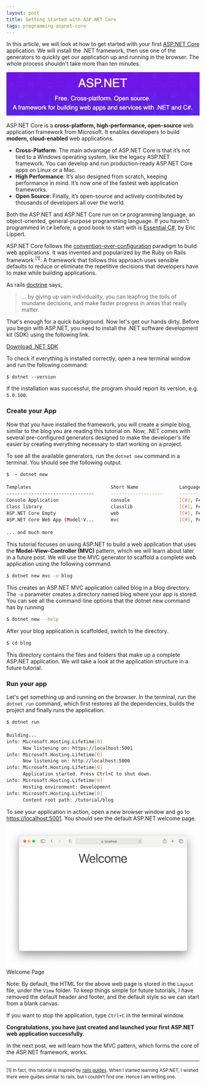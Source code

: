 ```yaml
---
layout: post
title: Getting Started with ASP.NET Core
tags: programming aspnet-core 
---
```


In this article, we will look at how to get started with your first [ASP.NET Core](https://dotnet.microsoft.com/apps/aspnet) application. We will install the .NET framework, then use one of the generators to quickly get our application up and running in the browser. The whole process shouldn't take more than ten minutes. 

<div class="random centered">
  <a target="_blank" href="../images/random/aspnetcore_banner.jpg">
    <img src="../images/random/aspnetcore_banner.jpg" alt="ASP.NET Core Banner">
  </a>
</div>

ASP.NET Core is a **cross-platform, high-performance, open-source** web application framework from Microsoft. It enables developers to build **modern, cloud-enabled** web applications. 

- **Cross-Platform**: The main advantage of ASP.NET Core is that it’s not tied to a Windows operating system, like the legacy ASP.NET framework. You can develop and run production-ready ASP.NET Core apps on Linux or a Mac. 
- **High Performance**: It’s also designed from scratch, keeping performance in mind. It’s now one of the fastest web application frameworks. 
- **Open Source**: Finally, it’s open-source and actively contributed by thousands of developers all over the world. 

Both the ASP.NET and ASP.NET Core run on `C#` programming language, an object-oriented, general-purpose programming language. If you haven't programmed in `C#` before, a good book to start with is [Essential C#](https://www.amazon.com/Essential-6-0-Addison-Wesley-Microsoft-Technology-ebook/dp/B015NB7V7A/ref=sr_1_7?dchild=1&keywords=essential+c%23&qid=1609510214&sr=8-7), by Eric Lippert.

ASP.NET Core follows the [convention-over-configuration](https://rubyonrails.org/doctrine/#convention-over-configuration) paradigm to build web applications. It was invented and popularized by the Ruby on Rails framework <sup>[1]</sup>. A framework that follows this approach uses sensible defaults to reduce or eliminate the repetitive decisions that developers have to make while building applications. 

As rails [doctrine](https://rubyonrails.org/doctrine/) says,

> ... by giving up vain individuality, you can leapfrog the toils of mundane decisions, and make faster progress in areas that really matter.

That's enough for a quick background. Now let's get our hands dirty. Before you begin with ASP.NET, you need to install the .NET software development kit (SDK) using the following link.

[Download .NET SDK](https://dotnet.microsoft.com/learn/aspnet/hello-world-tutorial/install)

To check if everything is installed correctly, open a new terminal window and run the following command:

```
$ dotnet --version
```

If the installation was successful, the program should report its version, e.g. `5.0.100`.

### Create your App

Now that you have installed the framework, you will create a simple blog, similar to the blog you are reading this tutorial on. Now, .NET comes with several pre-configured generators designed to make the developer's life easier by creating everything necessary to start working on a project.

To see all the available generators, run the `dotnet new` command in a terminal. You should see the following output.

```bash
$  ~ dotnet new

Templates                             Short Name               Language          Tags
--------------------------------      -------------------      ------------      ----------------------
Console Application                   console                  [C#], F#, VB      Common/Console
Class library                         classlib                 [C#], F#, VB      Common/Library
ASP.NET Core Empty                    web                      [C#], F#          Web/Empty
ASP.NET Core Web App (Model-V...      mvc                      [C#], F#          Web/MVC

... and much more
```

This tutorial focuses on using ASP.NET to build a web application that uses the **Model-View-Controller (MVC)** pattern, which we will learn about later in a future post. We will use the MVC generator to scaffold a complete web application using the following command. 

```bash
$ dotnet new mvc -o blog
```

This creates an ASP.NET MVC application called blog in a blog directory. The `-o` parameter creates a directory named blog where your app is stored. You can see all the command-line options that the dotnet new command has by running 

```bash
$ dotnet new --help
```

After your blog application is scaffolded, switch to the directory. 

```bash
$ cd blog
```

This directory contains the files and folders that make up a complete ASP.NET application. We will take a look at the application structure in a future tutorial.

### Run your app

Let's get something up and running on the browser. In the terminal, run the `dotnet run` command, which first restores all the dependencies, builds the project and finally runs the application. 

```bash
$ dotnet run

Building...
info: Microsoft.Hosting.Lifetime[0]
      Now listening on: https://localhost:5001
info: Microsoft.Hosting.Lifetime[0]
      Now listening on: http://localhost:5000
info: Microsoft.Hosting.Lifetime[0]
      Application started. Press Ctrl+C to shut down.
info: Microsoft.Hosting.Lifetime[0]
      Hosting environment: Development
info: Microsoft.Hosting.Lifetime[0]
      Content root path: /tutorial/blog
```

To see your application in action, open a new browser window and go to [https://localhost:5001](https://localhost:5001/). You should see the default ASP.NET welcome page.

<div class="random centered">
  <a target="_blank" href="../images/random/welcome.png">
    <img src="../images/random/welcome.png" alt="ASP.NET Core Welcome Page">
  </a>
  <div class="caption">Welcome Page</div>
</div>

Note: By default, the HTML for the above web page is stored in the `Layout` file, under the `View` folder. To keep things simple for future tutorials, I have removed the default header and footer, and the default style so we can start from a blank canvas.

If you want to stop the application, type `Ctrl+C` in the terminal window.

**Congratulations, you have just created and launched your first ASP.NET web application successfully.**

In the next post, we will learn how the MVC pattern, which forms the core of the ASP.NET framework, works.

---

<small>[1] In fact, this tutorial is inspired by [rails guides](https://guides.rubyonrails.org/). When I started learning ASP.NET, I wished there were guides similar to rails, but I couldn't find one. Hence I am writing one.</small> 

